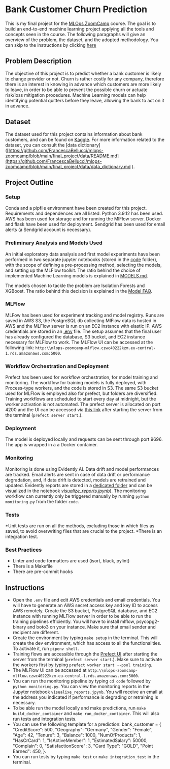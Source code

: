 # Bank Customer Churn Prediction 

This is my final project for the [MLOps ZoomCamp](https://github.com/DataTalksClub/mlops-zoomcamp/tree/main) course. The goal is to build an end-to-end machine learning project applying all the tools and concepts seen in the course. 
The following paragraphs will give an overview of the problem, the dataset, and the adopted methodology. You can skip to the instructions by clicking [here](#Instructions)

## Problem Description

The objective of this project is to predict whether a bank customer is likely to change provider or not. Churn is rather costly for any company, therefore there is an interest in knowing in advance which customers are more likely to leave, in order to be able to prevent the possible churn or actuate risk/loss mitigation procedures. Machine Learning models can help identifying potential quitters before they leave, allowing the bank to act on it in advance. 

## Dataset

The dataset used for this project contains information about bank customers, and can be found on [Kaggle](https://www.kaggle.com/datasets/radheshyamkollipara/bank-customer-churn). For more information related to the dataset, you can consult the [data dictionary]([https://github.com/FrancescaBellucci/mlops-zoomcamp/blob/main/final_project/data/README.md](https://github.com/FrancescaBellucci/mlops-zoomcamp/blob/main/final_project/data/data_dictionary.md ).

## Project Outline

### Setup
Conda and a pipfile environment have been created for this project. Requirements and dependences are all listed. Python 3.9.12 has been used. 
AWS has been used for storage and for running the MlFlow server. 
Docker and flask have been used for deployment. 
Sendgrid has been used for email alerts (a Sendgrid account is necessary).

### Preliminary Analysis and Models Used 

An initial exploratory data analysis and first model experiments have been performed in two separate jupyter notebooks (stored in the [code](https://github.com/FrancescaBellucci/mlops-zoomcamp/blob/main/final_project/code/) folder), with the scope of defining a pre-processing method, selecting the models, and setting up the MLFlow toolkit. The ratio behind the choice of implemented Machine Learning models is explained in [MODELS.md](https://github.com/FrancescaBellucci/mlops-zoomcamp/blob/main/final_project/models/MODELS.md).

The models chosen to tackle the problem are Isolation Forests and XGBoost. The ratio behind this decision is explained in the [Model FAQ](https://github.com/FrancescaBellucci/mlops-zoomcamp/blob/main/final_project/models/MODELS.md).

### MLFlow

MLFow has been used for experiment tracking and model registry. Runs are saved in AWS S3, the PostgreSQL db collecting MlFlow data is hosted in AWS and the MLFlow server is run on an EC2 instance with elastic IP. 
AWS credentials are stored in an [.env](https://github.com/FrancescaBellucci/mlops-zoomcamp/blob/main/final_project/.env) file. The setup assumes that the final user has already configured the database, S3 bucket, and EC2 instance necessary for MLFlow to work. 
The MLFlow UI can be accessed at the following link:
````http:\\mlops-zoomcamp-mlflow.czwc40222kzm.eu-central-1.rds.amazonaws.com:5000````.


### Workflow Orchestration and Deployment
Prefect has been used for workflow orchestration, for model training and monitoring. 
The workflow for training models is fully deployed, with Process-type workers, and the code is stored in S3. The same S3 bucket used for MLFlow is employed also for prefect, but folders are diversified.
Training workflows are scheduled to start every day at midnight, but the worker activation is not automated.
The prefect server is allocated on port 4200 and the UI can be accessed via [this link](http://127.0.0.1:4200) after starting the server from the terminal (````prefect server start````.).

### Deployment
The model is deployed locally and requests can be sent through port 9696. The app is wrapped in a a Docker container.

### Monitoring
Monitoring is done using Evidently AI. Data drift and model performances are tracked. Email alerts are sent in case of data drift or performance degradation, and, if data drift is detected, models are retrained and updated.
Evidently reports are stored in a [dedicated folder](https://github.com/FrancescaBellucci/mlops-zoomcamp/tree/main/final_project/monitoring/reports) and can be visualized in the notebook [_visualize_reports.jpynb_](https://github.com/FrancescaBellucci/mlops-zoomcamp/blob/main/final_project/code/visualize_reports.ipynb)).
The monitoring workflow can currently only be triggered manually by running ````python monitoring.py```` from the folder ````code````.

### Tests
*Unit tests are run on all the methods, excluding those in which files as saved, to avoid overwriting files that are crucial to the project. 
*There is an integration test. 

### Best Practices
* Linter and code formatters are used (isort, black, pylint)
* There is a Makefile
* There are pre-commit hooks

## Instructions

* Open the ````.env```` file and edit AWS credentials and email credentials. You will have to generate an AWS secret access key and key ID to access AWS remotely. Create the S3 bucket, PostgreSQL database, and EC2 instance with running MLFlow server in order to be able to run the training pipelines efficiently. You will have to install mlflow, psycopg2-binary and boto3 on your instance. Make sure that email sender and recipient are different. 
* Create the environment by typing ````make setup```` in the terminal. This will create the dev environment, which has access to all the functionalities. To activate it, run ````pipenv shell````.
* Training flows are accessible through the [Prefect UI](http://127.0.0.1:4200) after starting the server from the terminal (````prefect server start````.). Make sure to activate the workers first by typing ````prefect worker start --pool training````.
* The MLFlow UI can be accessed at ````http:\\mlops-zoomcamp-mlflow.czwc40222kzm.eu-central-1.rds.amazonaws.com:5000````.
* You can run the monitoring pipeline by typing ````cd code```` followed by ````python monitoring.py````. You can view the monitoring reports in the Jupyter notebook ````visualixe_reports.jpynb````. You will receive an email at the address you indicated if performance is degrading or retraining is necessary. 
* To be able run the model locally and make predictions, run ````make build_docker_container```` and ````make run_docker_container````. This will also run tests and integration tests.
* You can use the following template for a prediction: 
bank_customer = {
        "CreditScore": 500,
        "Geography": "Germany",
        "Gender": "Female",
        "Age": 42,
        "Tenure": 3,
        "Balance": 1000,
        "NumOfProducts": 1,
        "HasCrCard": 1,
        "IsActiveMember": 1,
        "EstimatedSalary": 50000,
        "Complain": 0,
        "SatisfactionScore": 3,
        "Card Type": "GOLD",
        "Point Earned": 450,
    }.
* You can run tests by typing ````make test```` or ````make integration_test```` in the terminal.




